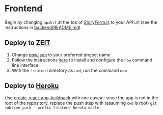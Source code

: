 # Frontend

Begin by changing `apiUrl` at the top of [StoryForm.js](src/StoryForm.js) to your API url (see
the instructions in [backend/README.md](../backend/README.md)).

## Deploy to [ZEIT](https://zeit.co/)

1. Change [now.json](now.json) to your preferred project name
2. Follow the instructions [here](https://zeit.co/docs) to install and
   configure the `now` command line interface
3. With the `frontend` directory as `cwd`, run the command `now`

## Deploy to [Heroku](https://www.heroku.com/)

Use
[create-react-app-buildpack](https://github.com/mars/create-react-app-buildpack)
with one caveat: since the app is not in the root of the repository, replace
the push step with (assuming `cwd` is root) `git subtree push --prefix frontend heroku master`
